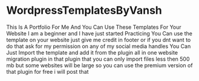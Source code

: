 # WordpressTemplatesByVansh
This Is A Portfolio For Me And You Can Use These Templates For Your Website I am a beginner and I have just started Practicing 
You Can use the template on your website just give me credit in footer or if you dnt want to do that ask for my permission on any of my social media handles
You Can Just Import the template and add it from the plugin all in one website migration plugin in that plugin that you can only import files less then 500 mb but some websites will be large so you can use the premium version of that plugin for free i will post that
